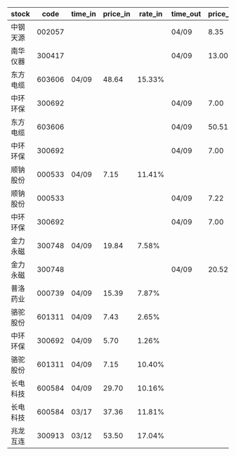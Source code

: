 |stock|code|time_in|price_in|rate_in|time_out|price_out|rate_out|person|
| --- | --- | --- | --- | --- | --- | --- | --- | --- |
|中钢天源|002057||||04/09|8.35|7.93%|张浩|
|南华仪器|300417||||04/09|13.00|8.51%|王军|
|东方电缆|603606|04/09|48.64|15.33%||||张浩|
|中环环保|300692||||04/09|7.00|3.19%|王军|
|东方电缆|603606||||04/09|50.51|15.95%|张浩|
|中环环保|300692||||04/09|7.00|3.21%|王军|
|顺钠股份|000533|04/09|7.15|11.41%||||张浩|
|顺钠股份|000533||||04/09|7.22|11.50%|张浩|
|中环环保|300692||||04/09|7.00|3.26%|王军|
|金力永磁|300748|04/09|19.84|7.58%||||张浩|
|金力永磁|300748||||04/09|20.52|7.85%|张浩|
|普洛药业|000739|04/09|15.39|7.87%||||张浩|
|骆驼股份|601311|04/09|7.43|2.65%||||王军|
|中环环保|300692|04/09|5.70|1.26%||||王军|
|骆驼股份|601311|04/09|7.15|10.40%||||王军|
|长电科技|600584|04/09|29.70|10.16%||||张浩|
|长电科技|600584|03/17|37.36|11.81%||||张浩|
|兆龙互连|300913|03/12|53.50|17.04%|||||
